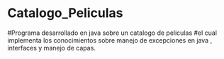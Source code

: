 # Catalogo_Peliculas

#Programa desarrollado en java sobre un catalogo de peliculas
#el cual implementa los conocimientos sobre manejo de excepciones en java , interfaces y manejo de capas.
